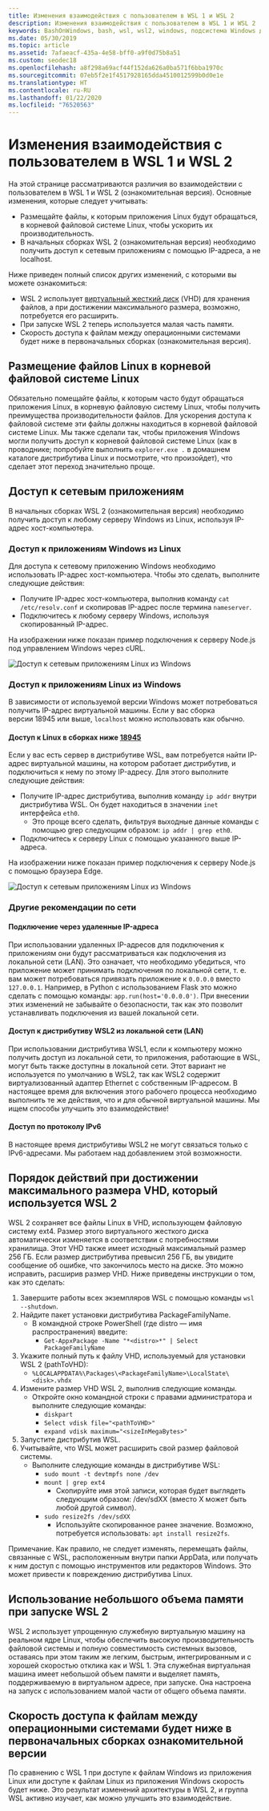 ```yaml
---
title: Изменения взаимодействия с пользователем в WSL 1 и WSL 2
description: Изменения взаимодействия с пользователем в WSL 1 и WSL 2
keywords: BashOnWindows, bash, wsl, wsl2, windows, подсистема Windows для Linux, windowssubsystem, ubuntu, debian, suse, windows 10
ms.date: 05/30/2019
ms.topic: article
ms.assetid: 7afaeacf-435a-4e58-bff0-a9f0d75b8a51
ms.custom: seodec18
ms.openlocfilehash: a8f298a69acf44f152da626a0ba571f6bba1970c
ms.sourcegitcommit: 07eb5f2e1f4517928165dda4510012599b0d0e1e
ms.translationtype: HT
ms.contentlocale: ru-RU
ms.lasthandoff: 01/22/2020
ms.locfileid: "76520563"
---
```

# <a name="user-experience-changes-between-wsl-1-and-wsl-2"></a>Изменения взаимодействия с пользователем в WSL 1 и WSL 2

На этой странице рассматриваются различия во взаимодействии с пользователем в WSL 1 и WSL 2 (ознакомительная версия). Основные изменения, которые следует учитывать:

- Размещайте файлы, к которым приложения Linux будут обращаться, в корневой файловой системе Linux, чтобы ускорить их производительность.
- В начальных сборках WSL 2 (ознакомительная версия) необходимо получить доступ к сетевым приложениям с помощью IP-адреса, а не localhost.

Ниже приведен полный список других изменений, с которыми вы можете ознакомиться:

- WSL 2 использует [виртуальный жесткий диск](https://en.wikipedia.org/wiki/VHD_(file_format)) (VHD) для хранения файлов, а при достижении максимального размера, возможно, потребуется его расширить.
- При запуске WSL 2 теперь используется малая часть памяти.
- Скорость доступа к файлам между операционными системами будет ниже в первоначальных сборках (ознакомительная версия).

## <a name="place-your-linux-files-in-your-linux-root-file-system"></a>Размещение файлов Linux в корневой файловой системе Linux
Обязательно помещайте файлы, к которым часто будут обращаться приложения Linux, в корневую файловую систему Linux, чтобы получить преимущества производительности файлов. Для ускорения доступа к файловой системе эти файлы должны находиться в корневой файловой системе Linux. Мы также сделали так, чтобы приложения Windows могли получить доступ к корневой файловой системе Linux (как в проводнике; попробуйте выполнить `explorer.exe .` в домашнем каталоге дистрибутива Linux и посмотрите, что произойдет), что сделает этот переход значительно проще. 

## <a name="accessing-network-applications"></a>Доступ к сетевым приложениям
В начальных сборках WSL 2 (ознакомительная версия) необходимо получить доступ к любому серверу Windows из Linux, используя IP-адрес хост-компьютера.

### <a name="accessing-windows-applications-from-linux"></a>Доступ к приложениям Windows из Linux
Для доступа к сетевому приложению Windows необходимо использовать IP-адрес хост-компьютера. Чтобы это сделать, выполните следующие действия:

- Получите IP-адрес хост-компьютера, выполнив команду `cat /etc/resolv.conf` и скопировав IP-адрес после термина `nameserver`. 
- Подключитесь к любому серверу Windows, используя скопированный IP-адрес.

На изображении ниже показан пример подключения к серверу Node.js под управлением Windows через cURL. 

![Доступ к сетевым приложениям Linux из Windows](media/wsl2-network-l2w.png)

### <a name="accessing-linux-applications-from-windows"></a>Доступ к приложениям Linux из Windows

В зависимости от используемой версии Windows может потребоваться получить IP-адрес виртуальной машины. Если у вас сборка версии 18945 или выше, `localhost` можно использовать как обычно. 

#### <a name="accessing-linux-on-builds-lower-than-18945"></a>Доступ к Linux в сборках ниже [18945](https://blogs.windows.com/windowsexperience/2019/07/26/announcing-windows-10-insider-preview-build-18945/)

Если у вас есть сервер в дистрибутиве WSL, вам потребуется найти IP-адрес виртуальной машины, на котором работает дистрибутив, и подключиться к нему по этому IP-адресу. Для этого выполните следующие действия:

- Получите IP-адрес дистрибутива, выполнив команду `ip addr` внутри дистрибутива WSL. Он будет находиться в значении `inet` интерфейса `eth0`.
   - Это проще всего сделать, фильтруя выходные данные команды с помощью grep следующим образом: `ip addr | grep eth0`.
- Подключитесь к серверу Linux с помощью указанного выше IP-адреса.

На изображении ниже показан пример подключения к серверу Node.js с помощью браузера Edge.

![Доступ к сетевым приложениям Linux из Windows](media/wsl2-network-w2l.jpg)

### <a name="other-networking-considerations"></a>Другие рекомендации по сети

#### <a name="connecting-via-remote-ip-addresses"></a>Подключение через удаленные IP-адреса

При использовании удаленных IP-адресов для подключения к приложениям они будут рассматриваться как подключения из локальной сети (LAN). Это означает, что необходимо убедиться, что приложение может принимать подключения по локальной сети, т. е. вам может потребоваться привязать приложение к `0.0.0.0` вместо `127.0.0.1`. Например, в Python с использованием Flask это можно сделать с помощью команды: `app.run(host='0.0.0.0')`. При внесении этих изменений не забывайте о безопасности, так как это позволит устанавливать подключения из вашей локальной сети. 

#### <a name="accessing-a-wsl2-distro-from-your-local-area-network-lan"></a>Доступ к дистрибутиву WSL2 из локальной сети (LAN)

При использовании дистрибутива WSL1, если к компьютеру можно получить доступ из локальной сети, то приложения, работающие в WSL, могут быть также доступны в локальной сети. Этот вариант не используется по умолчанию в WSL2, так как WSL2 содержит виртуализованный адаптер Ethernet с собственным IP-адресом. В настоящее время для включения этого рабочего процесса необходимо выполнить те же действия, что и для обычной виртуальной машины. Мы ищем способы улучшить это взаимодействие!

#### <a name="ipv6-access"></a>Доступ по протоколу IPv6

В настоящее время дистрибутивы WSL2 не могут связаться только с IPv6-адресами. Мы работаем над добавлением этой возможности.

## <a name="understanding-wsl-2-uses-a-vhd-and-what-to-do-if-you-reach-its-max-size"></a>Порядок действий при достижении максимального размера VHD, который используется WSL 2
WSL 2 сохраняет все файлы Linux в VHD, использующем файловую систему ext4. Размер этого виртуального жесткого диска автоматически изменяется в соответствии с потребностями хранилища. Этот VHD также имеет исходный максимальный размер 256 ГБ. Если размер дистрибутива превысил 256 ГБ, вы увидите сообщение об ошибке, что закончилось место на диске. Это можно исправить, расширив размер VHD. Ниже приведены инструкции о том, как это сделать:

1. Завершите работы всех экземпляров WSL с помощью команды `wsl --shutdown`.
2. Найдите пакет установки дистрибутива PackageFamilyName.
   - В командной строке PowerShell (где distro — имя распространения) введите:
      - `Get-AppxPackage -Name "*<distro>*" | Select PackageFamilyName`
3. Укажите полный путь к файлу VHD, используемый для установки WSL 2 (pathToVHD):
     - `%LOCALAPPDATA%\Packages\<PackageFamilyName>\LocalState\<disk>.vhdx`
4. Измените размер VHD WSL 2, выполнив следующие команды.
   - Откройте окно командной строки с правами администратора и выполните следующие команды:
      - `diskpart`
      - `Select vdisk file="<pathToVHD>"`
      - `expand vdisk maximum="<sizeInMegaBytes>"`
5. Запустите дистрибутив WSL.
6. Учитывайте, что WSL может расширить свой размер файловой системы.
   - Выполните следующие команды в дистрибутиве WSL:
      - `sudo mount -t devtmpfs none /dev`
      - `mount | grep ext4`
         - Скопируйте имя этой записи, которая будет выглядеть следующим образом: /dev/sdXX (вместо X может быть любой другой символ).
      - `sudo resize2fs /dev/sdXX`
         - Используйте скопированное ранее значение. Возможно, потребуется использовать: `apt install resize2fs`.

Примечание. Как правило, не следует изменять, перемещать файлы, связанные с WSL, расположенным внутри папки AppData, или получать к ним доступ с помощью инструментов или редакторов Windows. Это может привести к повреждению дистрибутива Linux.

## <a name="wsl-2-will-use-some-memory-on-startup"></a>Использование небольшого объема памяти при запуске WSL 2
WSL 2 использует упрощенную служебную виртуальную машину на реальном ядре Linux, чтобы обеспечить высокую производительность файловой системы и полную совместимость системных вызовов, оставаясь при этом таким же легким, быстрым, интегрированным и с хорошей скоростью отклика как и WSL 1. Эта служебная виртуальная машина имеет небольшой объем памяти и выделяет память, поддерживаемую в виртуальном адресе, при запуске. Она настроена на запуск с использованием малой части от общего объема памяти.

## <a name="cross-os-file-speed-will-be-slower-in-initial-preview-builds"></a>Скорость доступа к файлам между операционными системами будет ниже в первоначальных сборках ознакомительной версии
По сравнению с WSL 1 при доступе к файлам Windows из приложения Linux или доступе к файлам Linux из приложения Windows скорость будет ниже. Это результат изменений архитектуры в WSL 2, и группа WSL активно изучает, как можно улучшить это взаимодействие.
